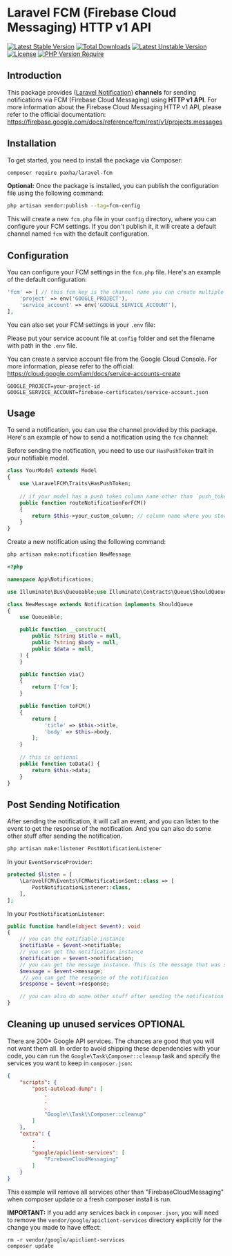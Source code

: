 # Laravel FCM (Firebase Cloud Messaging) HTTP v1 API

[![Latest Stable Version](http://poser.pugx.org/paxha/laravel-fcm/v)](https://packagist.org/packages/paxha/laravel-fcm)
[![Total Downloads](http://poser.pugx.org/paxha/laravel-fcm/downloads)](https://packagist.org/packages/paxha/laravel-fcm)
[![Latest Unstable Version](http://poser.pugx.org/paxha/laravel-fcm/v/unstable)](https://packagist.org/packages/paxha/laravel-fcm)
[![License](http://poser.pugx.org/paxha/laravel-fcm/license)](https://packagist.org/packages/paxha/laravel-fcm)
[![PHP Version Require](http://poser.pugx.org/paxha/laravel-fcm/require/php)](https://packagist.org/packages/paxha/laravel-fcm)

## Introduction

This package provides ([Laravel Notification](https://laravel.com/docs/10.x/notifications)) **channels** for sending
notifications via FCM (Firebase Cloud Messaging) using **HTTP v1 API**. For more information about the Firebase Cloud
Messaging HTTP v1 API, please refer to the official
documentation: https://firebase.google.com/docs/reference/fcm/rest/v1/projects.messages

## Installation

To get started, you need to install the package via Composer:

```bash
composer require paxha/laravel-fcm
```

**Optional:** Once the package is installed, you can publish the configuration file using the following command:

```bash
php artisan vendor:publish --tag=fcm-config
```

This will create a new `fcm.php` file in your `config` directory, where you can configure your FCM settings. If you
don't publish it, it will create a default channel named `fcm` with the default configuration.

## Configuration

You can configure your FCM settings in the `fcm.php` file. Here's an example of the default configuration:

```php
'fcm' => [ // this fcm key is the channel name you can create multiple channels over here...
    'project' => env('GOOGLE_PROJECT'),
    'service_account' => env('GOOGLE_SERVICE_ACCOUNT'),
],
```

You can also set your FCM settings in your `.env` file:

Please put your service account file at `config` folder and set the filename with path in the `.env` file.

You can create a service account file from the Google Cloud Console. For more information, please refer to the
official: https://cloud.google.com/iam/docs/service-accounts-create

```dotenv
GOOGLE_PROJECT=your-project-id
GOOGLE_SERVICE_ACCOUNT=firebase-certificates/service-account.json
```

## Usage

To send a notification, you can use the channel provided by this package. Here's an example of how to send a
notification using the `fcm` channel:

Before sending the notification, you need to use our `HasPushToken` trait in your notifiable model.

```php
class YourModel extends Model
{
    use \LaravelFCM\Traits\HasPushToken;
    
    // if your model has a push token column name other than `push_token` then you can define it like this
    public function routeNotificationForFCM()
    {
        return $this->your_custom_column; // column name where you stored the push token
    }
}
```

Create a new notification using the following command:

```bash
php artisan make:notification NewMessage
```

```php
<?php

namespace App\Notifications;

use Illuminate\Bus\Queueable;use Illuminate\Contracts\Queue\ShouldQueue;use Illuminate\Notifications\Notification;

class NewMessage extends Notification implements ShouldQueue
{
    use Queueable;

    public function __construct(
        public ?string $title = null,
        public ?string $body = null,
        public $data = null,
    ) {
    }

    public function via()
    {
        return ['fcm'];
    }

    public function toFCM()
    {
        return [
            'title' => $this->title,
            'body' => $this->body,
        ];
    }
    
    // this is optional
    public function toData() {
        return $this->data;
    }
}
```

## Post Sending Notification

After sending the notification, it will call an event, and you can listen to the event to get the response of the
notification. And you can also do some other stuff after sending the notification.

```bash
php artisan make:listener PostNotificationListener
```

In your `EventServiceProvider`:

```php
protected $listen = [
    \LaravelFCM\Events\FCMNotificationSent::class => [
        PostNotificationListener::class,
    ],
];
```

In your `PostNotificationListener`:

```php
public function handle(object $event): void
{
    // you can the notifiable instance
    $notifiable = $event->notifiable;
    // you can get the notification instance
    $notification = $event->notification;
    // you can get the message instance. This is the message that was sent to FCM
    $message = $event->message;
     // you can get the response of the notification
    $response = $event->response;

    // you can also do some other stuff after sending the notification
}
```

## Cleaning up unused services OPTIONAL

There are 200+ Google API services. The chances are good that you will not want them all. In order to avoid shipping
these dependencies with your code, you can run the `Google\Task\Composer::cleanup` task and specify the services you want
to keep in `composer.json`:

```json
{
    "scripts": {
        "post-autoload-dump": [
            .
            .
            .
            "Google\\Task\\Composer::cleanup"
        ]
    },
    "extra": {
        .
        .
        "google/apiclient-services": [
            "FirebaseCloudMessaging"
        ]
    }
}
```

This example will remove all services other than "FirebaseCloudMessaging" when composer update or a fresh composer install is run.

**IMPORTANT:** If you add any services back in `composer.json`, you will need to remove the `vendor/google/apiclient-services` directory explicitly for the change you made to have effect:

```shell
rm -r vendor/google/apiclient-services
composer update
```
